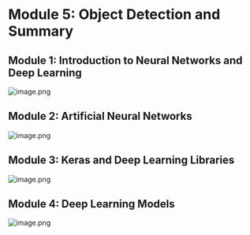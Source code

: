 

# Module 5: Object Detection and Summary
## Module 1: Introduction to Neural Networks and Deep Learning
![image.png](https://prod-files-secure.s3.us-west-2.amazonaws.com/03e82b26-cccb-4906-bb56-adabcbdc0655/a8d40bcb-c482-4026-8872-311e16b2dc63/image.png?X-Amz-Algorithm=AWS4-HMAC-SHA256&X-Amz-Content-Sha256=UNSIGNED-PAYLOAD&X-Amz-Credential=ASIAZI2LB466RBHDRW35%2F20250207%2Fus-west-2%2Fs3%2Faws4_request&X-Amz-Date=20250207T132011Z&X-Amz-Expires=3600&X-Amz-Security-Token=IQoJb3JpZ2luX2VjEF0aCXVzLXdlc3QtMiJHMEUCIBWythsuX9bKDLbtZAPB4NENypunMJNeoInQK4IxAqejAiEAqcGrAsUSAVK2cXBevEBR5c0UzQq8kYcWZm52UBrHpzQq%2FwMIdhAAGgw2Mzc0MjMxODM4MDUiDLI90Mp6rXqs6bWIvSrcA%2BDN4Fg2H%2BcBGzt5EHxMTW2GJmkZ8bDt6VpQ5sqqYf2Fhk%2BgvttAs57MeCcyHkRM%2F3r%2BTbYHFYmmFbpnTSGCUBjeJIVIK%2BxZP7b%2B66aVspp2W%2Bd8oEC2sNJPGk9ef7Lpy%2Flg6CE8bOKsJnCekg6U9Vj2awtlJEFAYq3U6V%2BVC%2BDHovgbuV6Ni7hQN72TR8ZSib1Wcrw9ovHPkH%2B9Pb9035cdP2706c1O%2FBSBt%2F%2FEeTUSWzfAU%2BTMel7ypQxWqXAV8fonUwJF0T6o00Vv5IYdUlVdkBaJcoouNGdHVHeG594S7Da6kiVyCr6IyYLuIKHbtGjQVZZHgl3NNnzbd7yT19m0bRWElnkaqIkZCsZ0tbGaL0jI08Tmj72i%2FlmL0c8f%2Foza4LxyAEbTfrJ3j5u14864vuwqoJYXWdc8iFzQfaUOBpYGeV%2FBspj%2FIhcLy0QCL4ZFMuvKh9xhcadpFk2RD7aoq8NTV5lL86jL3xrjRr5hG0vs2bq23omhfaSMJaR4txU9GhCk5RCEv1xDD2NmPQixPyoB6FpaeaJiYKknW7VhfOxRkX6lVTH8nIyXDB1Y%2BoduMSA0xf4gcYq5asPM2TJM3W%2B5WyRG8KXzunkK7FLwgzeCJFryBqBDAmnNMIaLmL0GOqUBixCUvXErZN4Veoi8y2YqyeMC8Jf6DY9Yt%2BnFdr7ve1%2Bva086eZOfSkaop1BYhjUEL37h3khomeVfAYZ6sSpYm0slUYpKdwuzZVEy3A819conpj8wT%2B4vPdEu1MFKfPmwfOcrL%2FLKFVtXlLbnSsq%2BqmhmXhztAQnP%2FzBwXwZczqNfc1buGIG6jQNQXx2%2F9xg%2F%2FL2eZAUsiSvGpfWkcoi0NrE3TKVZ&X-Amz-Signature=0be91ec9eadd672829a5606d567fb6d596976be61cb4c6abf781d116753e7ffe&X-Amz-SignedHeaders=host&x-id=GetObject)
## Module 2: Artificial Neural Networks
![image.png](https://prod-files-secure.s3.us-west-2.amazonaws.com/03e82b26-cccb-4906-bb56-adabcbdc0655/5157ca89-62da-41d9-a98f-6432b71047a9/image.png?X-Amz-Algorithm=AWS4-HMAC-SHA256&X-Amz-Content-Sha256=UNSIGNED-PAYLOAD&X-Amz-Credential=ASIAZI2LB466RBHDRW35%2F20250207%2Fus-west-2%2Fs3%2Faws4_request&X-Amz-Date=20250207T132011Z&X-Amz-Expires=3600&X-Amz-Security-Token=IQoJb3JpZ2luX2VjEF0aCXVzLXdlc3QtMiJHMEUCIBWythsuX9bKDLbtZAPB4NENypunMJNeoInQK4IxAqejAiEAqcGrAsUSAVK2cXBevEBR5c0UzQq8kYcWZm52UBrHpzQq%2FwMIdhAAGgw2Mzc0MjMxODM4MDUiDLI90Mp6rXqs6bWIvSrcA%2BDN4Fg2H%2BcBGzt5EHxMTW2GJmkZ8bDt6VpQ5sqqYf2Fhk%2BgvttAs57MeCcyHkRM%2F3r%2BTbYHFYmmFbpnTSGCUBjeJIVIK%2BxZP7b%2B66aVspp2W%2Bd8oEC2sNJPGk9ef7Lpy%2Flg6CE8bOKsJnCekg6U9Vj2awtlJEFAYq3U6V%2BVC%2BDHovgbuV6Ni7hQN72TR8ZSib1Wcrw9ovHPkH%2B9Pb9035cdP2706c1O%2FBSBt%2F%2FEeTUSWzfAU%2BTMel7ypQxWqXAV8fonUwJF0T6o00Vv5IYdUlVdkBaJcoouNGdHVHeG594S7Da6kiVyCr6IyYLuIKHbtGjQVZZHgl3NNnzbd7yT19m0bRWElnkaqIkZCsZ0tbGaL0jI08Tmj72i%2FlmL0c8f%2Foza4LxyAEbTfrJ3j5u14864vuwqoJYXWdc8iFzQfaUOBpYGeV%2FBspj%2FIhcLy0QCL4ZFMuvKh9xhcadpFk2RD7aoq8NTV5lL86jL3xrjRr5hG0vs2bq23omhfaSMJaR4txU9GhCk5RCEv1xDD2NmPQixPyoB6FpaeaJiYKknW7VhfOxRkX6lVTH8nIyXDB1Y%2BoduMSA0xf4gcYq5asPM2TJM3W%2B5WyRG8KXzunkK7FLwgzeCJFryBqBDAmnNMIaLmL0GOqUBixCUvXErZN4Veoi8y2YqyeMC8Jf6DY9Yt%2BnFdr7ve1%2Bva086eZOfSkaop1BYhjUEL37h3khomeVfAYZ6sSpYm0slUYpKdwuzZVEy3A819conpj8wT%2B4vPdEu1MFKfPmwfOcrL%2FLKFVtXlLbnSsq%2BqmhmXhztAQnP%2FzBwXwZczqNfc1buGIG6jQNQXx2%2F9xg%2F%2FL2eZAUsiSvGpfWkcoi0NrE3TKVZ&X-Amz-Signature=921b6def82f3a8376373a078ab919062329335c438f7e52d4dbe0a8fb57285f7&X-Amz-SignedHeaders=host&x-id=GetObject)
## Module 3: Keras and Deep Learning Libraries
![image.png](https://prod-files-secure.s3.us-west-2.amazonaws.com/03e82b26-cccb-4906-bb56-adabcbdc0655/5089ce50-05f1-470d-ad42-42503bf1df5f/image.png?X-Amz-Algorithm=AWS4-HMAC-SHA256&X-Amz-Content-Sha256=UNSIGNED-PAYLOAD&X-Amz-Credential=ASIAZI2LB466RBHDRW35%2F20250207%2Fus-west-2%2Fs3%2Faws4_request&X-Amz-Date=20250207T132011Z&X-Amz-Expires=3600&X-Amz-Security-Token=IQoJb3JpZ2luX2VjEF0aCXVzLXdlc3QtMiJHMEUCIBWythsuX9bKDLbtZAPB4NENypunMJNeoInQK4IxAqejAiEAqcGrAsUSAVK2cXBevEBR5c0UzQq8kYcWZm52UBrHpzQq%2FwMIdhAAGgw2Mzc0MjMxODM4MDUiDLI90Mp6rXqs6bWIvSrcA%2BDN4Fg2H%2BcBGzt5EHxMTW2GJmkZ8bDt6VpQ5sqqYf2Fhk%2BgvttAs57MeCcyHkRM%2F3r%2BTbYHFYmmFbpnTSGCUBjeJIVIK%2BxZP7b%2B66aVspp2W%2Bd8oEC2sNJPGk9ef7Lpy%2Flg6CE8bOKsJnCekg6U9Vj2awtlJEFAYq3U6V%2BVC%2BDHovgbuV6Ni7hQN72TR8ZSib1Wcrw9ovHPkH%2B9Pb9035cdP2706c1O%2FBSBt%2F%2FEeTUSWzfAU%2BTMel7ypQxWqXAV8fonUwJF0T6o00Vv5IYdUlVdkBaJcoouNGdHVHeG594S7Da6kiVyCr6IyYLuIKHbtGjQVZZHgl3NNnzbd7yT19m0bRWElnkaqIkZCsZ0tbGaL0jI08Tmj72i%2FlmL0c8f%2Foza4LxyAEbTfrJ3j5u14864vuwqoJYXWdc8iFzQfaUOBpYGeV%2FBspj%2FIhcLy0QCL4ZFMuvKh9xhcadpFk2RD7aoq8NTV5lL86jL3xrjRr5hG0vs2bq23omhfaSMJaR4txU9GhCk5RCEv1xDD2NmPQixPyoB6FpaeaJiYKknW7VhfOxRkX6lVTH8nIyXDB1Y%2BoduMSA0xf4gcYq5asPM2TJM3W%2B5WyRG8KXzunkK7FLwgzeCJFryBqBDAmnNMIaLmL0GOqUBixCUvXErZN4Veoi8y2YqyeMC8Jf6DY9Yt%2BnFdr7ve1%2Bva086eZOfSkaop1BYhjUEL37h3khomeVfAYZ6sSpYm0slUYpKdwuzZVEy3A819conpj8wT%2B4vPdEu1MFKfPmwfOcrL%2FLKFVtXlLbnSsq%2BqmhmXhztAQnP%2FzBwXwZczqNfc1buGIG6jQNQXx2%2F9xg%2F%2FL2eZAUsiSvGpfWkcoi0NrE3TKVZ&X-Amz-Signature=7f6f285233ffbd0deca2c33dc07f6d942cdf5b98a7fed64d825b9ce01a37ca17&X-Amz-SignedHeaders=host&x-id=GetObject)
## Module 4: Deep Learning Models
![image.png](https://prod-files-secure.s3.us-west-2.amazonaws.com/03e82b26-cccb-4906-bb56-adabcbdc0655/4e22fcb0-cfbc-4d28-b961-b9b8fde071f0/image.png?X-Amz-Algorithm=AWS4-HMAC-SHA256&X-Amz-Content-Sha256=UNSIGNED-PAYLOAD&X-Amz-Credential=ASIAZI2LB466RBHDRW35%2F20250207%2Fus-west-2%2Fs3%2Faws4_request&X-Amz-Date=20250207T132011Z&X-Amz-Expires=3600&X-Amz-Security-Token=IQoJb3JpZ2luX2VjEF0aCXVzLXdlc3QtMiJHMEUCIBWythsuX9bKDLbtZAPB4NENypunMJNeoInQK4IxAqejAiEAqcGrAsUSAVK2cXBevEBR5c0UzQq8kYcWZm52UBrHpzQq%2FwMIdhAAGgw2Mzc0MjMxODM4MDUiDLI90Mp6rXqs6bWIvSrcA%2BDN4Fg2H%2BcBGzt5EHxMTW2GJmkZ8bDt6VpQ5sqqYf2Fhk%2BgvttAs57MeCcyHkRM%2F3r%2BTbYHFYmmFbpnTSGCUBjeJIVIK%2BxZP7b%2B66aVspp2W%2Bd8oEC2sNJPGk9ef7Lpy%2Flg6CE8bOKsJnCekg6U9Vj2awtlJEFAYq3U6V%2BVC%2BDHovgbuV6Ni7hQN72TR8ZSib1Wcrw9ovHPkH%2B9Pb9035cdP2706c1O%2FBSBt%2F%2FEeTUSWzfAU%2BTMel7ypQxWqXAV8fonUwJF0T6o00Vv5IYdUlVdkBaJcoouNGdHVHeG594S7Da6kiVyCr6IyYLuIKHbtGjQVZZHgl3NNnzbd7yT19m0bRWElnkaqIkZCsZ0tbGaL0jI08Tmj72i%2FlmL0c8f%2Foza4LxyAEbTfrJ3j5u14864vuwqoJYXWdc8iFzQfaUOBpYGeV%2FBspj%2FIhcLy0QCL4ZFMuvKh9xhcadpFk2RD7aoq8NTV5lL86jL3xrjRr5hG0vs2bq23omhfaSMJaR4txU9GhCk5RCEv1xDD2NmPQixPyoB6FpaeaJiYKknW7VhfOxRkX6lVTH8nIyXDB1Y%2BoduMSA0xf4gcYq5asPM2TJM3W%2B5WyRG8KXzunkK7FLwgzeCJFryBqBDAmnNMIaLmL0GOqUBixCUvXErZN4Veoi8y2YqyeMC8Jf6DY9Yt%2BnFdr7ve1%2Bva086eZOfSkaop1BYhjUEL37h3khomeVfAYZ6sSpYm0slUYpKdwuzZVEy3A819conpj8wT%2B4vPdEu1MFKfPmwfOcrL%2FLKFVtXlLbnSsq%2BqmhmXhztAQnP%2FzBwXwZczqNfc1buGIG6jQNQXx2%2F9xg%2F%2FL2eZAUsiSvGpfWkcoi0NrE3TKVZ&X-Amz-Signature=6916a7295e67e32a1ec14004fdcfce8835516f18fea9d53921b5a184dca7208a&X-Amz-SignedHeaders=host&x-id=GetObject)